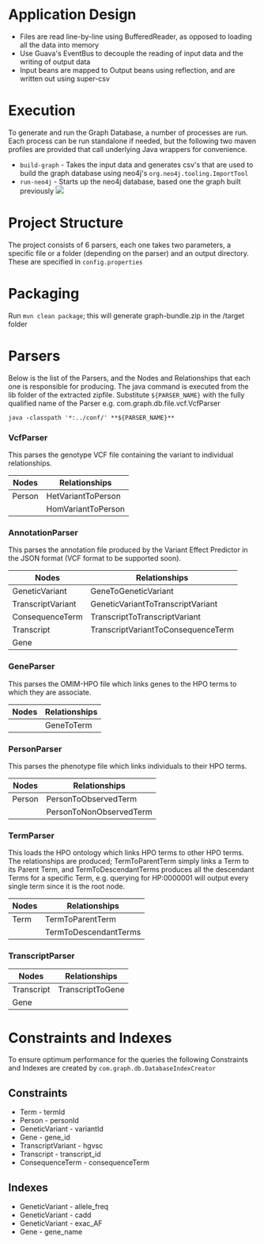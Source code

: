 # Application Design #
- Files are read line-by-line using BufferedReader, as opposed to loading all the data into memory
- Use Guava's EventBus to decouple the reading of input data and the writing of output data
- Input beans are mapped to Output beans using reflection, and are written out using super-csv

# Execution #
To generate and run the Graph Database, a number of processes are run. Each process can be run standalone if needed, but the following two maven profiles are provided that call underlying Java wrappers for convenience.
- `build-graph` - Takes the input data and generates csv's that are used to build the graph database using neo4j's `org.neo4j.tooling.ImportTool`
- `run-neo4j` - Starts up the neo4j database, based one the graph built previously
![](https://github.com/sajid-mughal/pheno4j/blob/master/docs/class%20overview.png?raw=true)

# Project Structure
The project consists of 6 parsers, each one takes two parameters, a specific file or a folder (depending on the parser) and an output directory. These are specified in `config.properties`
# Packaging
Run `mvn clean package`; this will generate graph-bundle.zip in the /target folder
# Parsers
Below is the list of the Parsers, and the Nodes and Relationships that each one is responsible for producing. 
The java command is executed from the lib folder of the extracted zipfile. Substitute `${PARSER_NAME}` with the fully qualified name of the Parser e.g. com.graph.db.file.vcf.VcfParser
```
java -classpath '*:../conf/' **${PARSER_NAME}**
```
### VcfParser ###
This parses the genotype VCF file containing the variant to individual relationships.

| Nodes | Relationships |
| --- | --- |
| Person  | HetVariantToPerson |
| | HomVariantToPerson |

### AnnotationParser ###
This parses the annotation file produced by the Variant Effect Predictor in the JSON format (VCF format to be supported soon).

| Nodes | Relationships |
| --- | --- |
| GeneticVariant | GeneToGeneticVariant |
| TranscriptVariant | GeneticVariantToTranscriptVariant |
| ConsequenceTerm | TranscriptToTranscriptVariant |
| Transcript | TranscriptVariantToConsequenceTerm |
| Gene | |

### GeneParser ###
This parses the OMIM-HPO file which links genes to the HPO terms to which they are associate.

| Nodes | Relationships |
| --- | --- |
| | GeneToTerm |

### PersonParser ###
This parses the phenotype file which links individuals to their HPO terms.

| Nodes | Relationships |
| --- | --- |
| Person | PersonToObservedTerm |
|  | PersonToNonObservedTerm |

### TermParser ###
This loads the HPO ontology which links HPO terms to other HPO terms. The relationships are produced; TermToParentTerm simply links a Term to its Parent Term, and TermToDescendantTerms produces all the descendant Terms for a specific Term, e.g. querying for HP:0000001 will output every single term since it is the root node.
   
| Nodes | Relationships |
| --- | --- |
| Term | TermToParentTerm |
|  | TermToDescendantTerms |

### TranscriptParser ###

| Nodes | Relationships |
| --- | --- |
| Transcript | TranscriptToGene |
| Gene | |

# Constraints and Indexes #
To ensure optimum performance for the queries the following Constraints and Indexes are created by `com.graph.db.DatabaseIndexCreator`
## Constraints
- Term - termId
- Person - personId
- GeneticVariant - variantId
- Gene - gene_id
- TranscriptVariant - hgvsc
- Transcript - transcript_id
- ConsequenceTerm - consequenceTerm

## Indexes
- GeneticVariant - allele_freq
- GeneticVariant - cadd
- GeneticVariant - exac_AF
- Gene - gene_name
